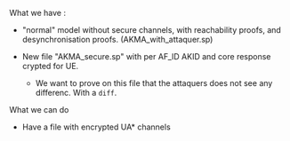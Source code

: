 What we have :

- "normal" model without secure channels, with reachability proofs, and desynchronisation proofs. (AKMA_with_attaquer.sp)

- New file "AKMA_secure.sp" with per AF_ID AKID and core response crypted for UE.
    - We want to prove on this file that the attaquers does not see any differenc. With a `diff`.

What we can do
- Have a file with encrypted UA* channels 
